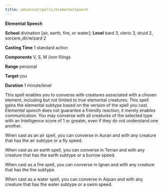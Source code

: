 ```yaml
---
title: advanced/spells/elementalSpeech
---
```

 **Elemental Speech**

**School** divination [air, earth, fire, or water]; **Level** bard 3, cleric 3, druid 2, sorcere_dir/wizard 2

**Casting Time** 1 standard action

**Components** V, S, M (iron filings

**Range** personal

**Target** you

**Duration** 1 minute/level

This spell enables you to converse with creatures associated with a chosen element, including but not limited to true elemental creatures. This spell gains the elemental subtype based on the version of the spell you cast. _Elemental speech_ does not guarantee a friendly reaction; it merely enables communication. You may converse with all creatures of the selected type with an Intelligence score of 1 or greater, even if they do not understand one another.

When cast as an air spell, you can converse in Auran and with any creature that has the air subtype or a fly speed.

When cast as an earth spell, you can converse in Terran and with any creature that has the earth subtype or a burrow speed.

When cast as a fire spell, you can converse in Ignan and with any creature that has the fire subtype.

When cast as a water spell, you can converse in Aquan and with any creature that has the water subtype or a swim speed.

